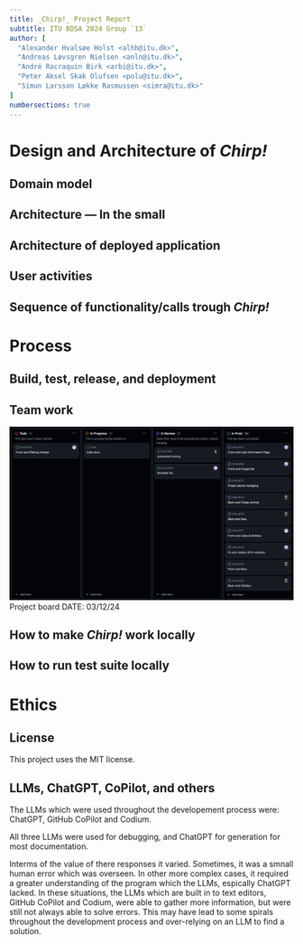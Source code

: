 ```yaml
---
title: _Chirp!_ Project Report
subtitle: ITU BDSA 2024 Group `13`
author: [
  "Alexander Hvalsøe Holst <alhh@itu.dk>",
  "Andreas Løvsgren Nielsen <anln@itu.dk>",
  "André Racraquin Birk <arbi@itu.dk>",
  "Peter Aksel Skak Olufsen <polu@itu.dk>",
  "Símun Larsson Løkke Rasmussen <simra@itu.dk>"
]
numbersections: true
---
```


# Design and Architecture of _Chirp!_

## Domain model
<!-- 
Provide an illustration of your domain model. Make sure that it is correct and complete. In case you are using ASP.NET Identity, make sure to illustrate that accordingly.
 -->

## Architecture — In the small
<!-- 
Illustrate the organization of your code base. That is, illustrate which layers exist in your (onion) architecture. Make sure to illustrate which part of your code is residing in which layer.
 -->

## Architecture of deployed application
<!-- 
Illustrate the architecture of your deployed application. Remember, you developed a client-server application. Illustrate the server component and to where it is deployed, illustrate a client component, and show how these communicate with each other.
 -->

## User activities
<!-- 
Illustrate typical scenarios of a user journey through your Chirp! application. That is, start illustrating the first page that is presented to a non-authorized user, illustrate what a non-authorized user can do with your Chirp! application, and finally illustrate what a user can do after authentication.

Make sure that the illustrations are in line with the actual behavior of your application.
 -->

## Sequence of functionality/calls trough _Chirp!_
<!-- 
With a UML sequence diagram, illustrate the flow of messages and data through your Chirp! application. Start with an HTTP request that is send by an unauthorized user to the root endpoint of your application and end with the completely rendered web-page that is returned to the user.

Make sure that your illustration is complete. That is, likely for many of you there will be different kinds of "calls" and responses. Some HTTP calls and responses, some calls and responses in C# and likely some more. (Note the previous sentence is vague on purpose. I want that you create a complete illustration.)
 -->
# Process

## Build, test, release, and deployment
<!-- 
Illustrate with a UML activity diagram how your Chirp! applications are build, tested, released, and deployed. That is, illustrate the flow of activities in your respective GitHub Actions workflows.

Describe the illustration briefly, i.e., how your application is built, tested, released, and deployed.
 -->
## Team work
<!-- 
Show a screenshot of your project board right before hand-in. Briefly describe which tasks are still unresolved, i.e., which features are missing from your applications or which functionality is incomplete.

Briefly describe and illustrate the flow of activities that happen from the new creation of an issue (task description), over development, etc. until a feature is finally merged into the main branch of your repository.
 -->
![Project Board](images/project_board.png)
Project board DATE: 03/12/24

## How to make _Chirp!_ work locally
<!-- 
There has to be some documentation on how to come from cloning your project to a running system. That is, Adrian or Helge have to know precisely what to do in which order. Likely, it is best to describe how we clone your project, which commands we have to execute, and what we are supposed to see then. 
-->

## How to run test suite locally
<!--
List all necessary steps that Adrian or Helge have to perform to execute your test suites. Here, you can assume that we already cloned your repository in the step above.

Briefly describe what kinds of tests you have in your test suites and what they are testing.
-->

# Ethics

## License

This project uses the MIT license.

## LLMs, ChatGPT, CoPilot, and others
<!-- 
State which LLM(s) were used during development of your project.
In case you were not using any, just state so.
In case you were using an LLM to support your development, briefly describe when and how it was applied.
Reflect in writing to which degree the responses of the LLM were helpful.
Discuss briefly if application of LLMs sped up your development or if the contrary was the case.
-->

The LLMs which were used throughout the developement process were: ChatGPT, GitHub CoPilot and Codium.

All three LLMs were used for debugging, and ChatGPT for generation for most documentation.

Interms of the value of there responses it varied. Sometimes, it was a smnall human error which was overseen. In other more complex cases, it required a greater understanding of the program which the LLMs, espically ChatGPT lacked. In these situations, the LLMs which are built in to text editors, GitHub CoPilot and Codium, were able to gather more information, but were still not always able to solve errors.
This may have lead to some spirals throughout the development process and over-relying on an LLM to find a solution.
